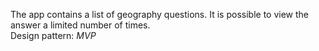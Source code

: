 The app contains a list of geography questions. It is possible to view the answer a limited number of times.  
Design pattern: _MVP_
